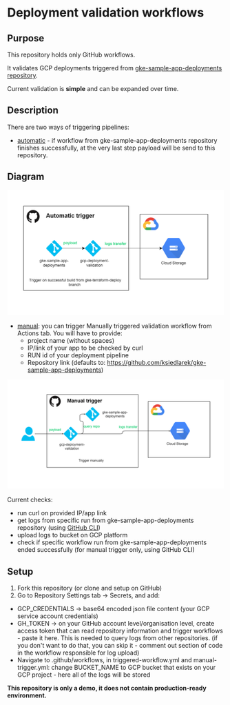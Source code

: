 # Deployment validation workflows

## Purpose

This repository holds only GitHub workflows.

It validates GCP deployments triggered from [gke-sample-app-deployments repository](https://github.com/ksiedlarek/gke-sample-app-deployments).

Current validation is **simple** and can be expanded over time.

## Description
There are two ways of triggering pipelines:
- [automatic](https://github.com/marketplace/actions/repository-dispatch) - if workflow from gke-sample-app-deployments repository finishes successfully, at the very last step payload will be send to this repository.

## Diagram

<img src="/docs/img/flow-a.png" width="auto" margin="auto">

- [manual](https://docs.github.com/en/actions/managing-workflow-runs/manually-running-a-workflow): you can trigger Manually triggered validation workflow from Actions tab. You will have to provide:
    - project name (without spaces)
    - IP/link of your app to be checked by curl
    - RUN id of your deployment pipeline
    - Repository link (defaults to: https://github.com/ksiedlarek/gke-sample-app-deployments)

<img src="/docs/img/flow-m.png" width="auto" margin="auto">

Current checks:
- run curl on provided IP/app link
- get logs from specific run from gke-sample-app-deployments repository (using [GitHub CLI](https://github.com/github/hub))
- upload logs to bucket on GCP platform
- check if specific workflow run from gke-sample-app-deployments ended successfully (for manual trigger only, using GitHub CLI)

## Setup

1. Fork this repository (or clone and setup on GitHub)
2. Go to Repository Settings tab -> Secrets, and add:
- GCP_CREDENTIALS -> base64 encoded json file content (your GCP service account credentials)
- GH_TOKEN -> on your GitHub account level/organisation level, create access token that can read repository information and trigger workflows - paste it here. This is needed to query logs from other repositories. (if you don't want to do that, you can skip it - comment out section of code in the workflow responsible for log upload)
- Navigate to .github/workflows, in triggered-workflow.yml and manual-trigger.yml:
change BUCKET_NAME to GCP bucket that exists on your GCP project - here all of the logs will be stored

**This repository is only a demo, it does not contain production-ready environment.**
